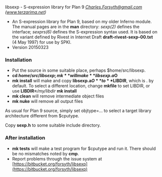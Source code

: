 libsexp - S-expression library for Plan 9
*Charles.Forsyth@gmail.com (www.terzarima.net)*

* An S-expression library for Plan 9, based on my older Inferno module.
  The manual pages are in the **man** directory: *sexp(2)* defines the interface; *sexprs(6)* defines the S-expression syntax used.
  It is based on the variant defined by Rivest in Internet Draft **draft-rivest-sexp-00.txt** (4 May 1997) for use by SPKI.
* Version 20150323

### Installation ###

* Put the source in some suitable place, perhaps $home/src/libsexp.
* **cd $home/src/libsexp; mk** 
  will make **libsexp.a$O**
* **mk install**
  will make and copy **libsexp.a$O** to **$LIBDIR**, which is . by default.
  To select a different location, change **mkfile** to set LIBDIR, or use **LIBDIR=***/my/libdir* **mk install**
* **mk clean**
  will remove intermediate object files
* **mk nuke**
  will remove all output files

As usual for Plan 9 source, simply set objtype=... to select a target library architecture different from $cputype.

Copy **sexp.h** to some suitable include directory.

### After installation ###

* **mk tests**
  will make a test program for $cputype and run it. There should be no mismatches noted by **cmp**.
* Report problems through the issue system at [https://bitbucket.org/forsyth/libsexp](https://bitbucket.org/forsyth/libsexp)